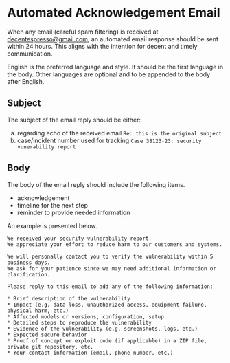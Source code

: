 # Automated Acknowledgement Email

When any email (careful spam filtering) is received at <decentespresso@gmail.com>, an automated email response should be sent within 24 hours.
This aligns with the intention for decent and timely communication.

English is the preferred language and style. It should be the first language in the body.
Other languages are optional and to be appended to the body after English.

## Subject

The subject of the email reply should be either:

<ol type="a">
  <li>regarding echo of the received email <code>Re: this is the original subject</code></li>
  <li>case/incident number used for tracking <code>Case 38123-23: security vunerability report</code></li>
</ol>

## Body

The body of the email reply should include the following items.

* acknowledgement
* timeline for the next step
* reminder to provide needed information

An example is presented below.

```
We received your security vulnerability report.
We appreciate your effort to reduce harm to our customers and systems.

We will personally contact you to verify the vulnerability within 5 business days.
We ask for your patience since we may need additional information or clarification.

Please reply to this email to add any of the following information:

* Brief description of the vulnerability
* Impact (e.g. data loss, unauthorized access, equipment failure, physical harm, etc.)
* Affected models or versions, configuration, setup
* Detailed steps to reproduce the vulnerability
* Evidence of the vulnerability (e.g. screenshots, logs, etc.)
* Expected secure behavior
* Proof of concept or exploit code (if applicable) in a ZIP file, private git repository, etc.
* Your contact information (email, phone number, etc.)

```
